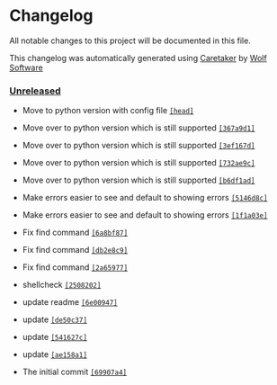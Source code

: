 # Changelog

All notable changes to this project will be documented in this file.


This changelog was automatically generated using [Caretaker](https://github.com/DevelopersToolbox/caretaker) by [Wolf Software](https://github.com/WolfSoftware)

### [Unreleased](https://github.com/CICDToolbox/yaml-lint/compare/v0.1.0...HEAD)

- Move to python version with config file [`[head]`](https://github.com/CICDToolbox/yaml-lint/commit/)

- Move over to python version which is still supported [`[367a9d1]`](https://github.com/CICDToolbox/yaml-lint/commit/367a9d1515abc4746b216eab09510394f9fa9aac)

- Move over to python version which is still supported [`[3ef167d]`](https://github.com/CICDToolbox/yaml-lint/commit/3ef167db7e53e5e1996dd32d33c05470fca7b937)

- Move over to python version which is still supported [`[732ae9c]`](https://github.com/CICDToolbox/yaml-lint/commit/732ae9ce3a3daab0f723d717b57f7cec1165b206)

- Move over to python version which is still supported [`[b6df1ad]`](https://github.com/CICDToolbox/yaml-lint/commit/b6df1adf167d30e56f4213ee8b8aef43530d571e)

- Make errors easier to see and default to showing errors [`[5146d8c]`](https://github.com/CICDToolbox/yaml-lint/commit/5146d8ca5dfb8761c9d33543ec4cf086459bfb48)

- Make errors easier to see and default to showing errors [`[1f1a03e]`](https://github.com/CICDToolbox/yaml-lint/commit/1f1a03e657a34885b4127950c65567f31069e0d3)

- Fix find command [`[6a8bf87]`](https://github.com/CICDToolbox/yaml-lint/commit/6a8bf873cb59736ca93a2cba455fc4aae6ed8409)

- Fix find command [`[db2e8c9]`](https://github.com/CICDToolbox/yaml-lint/commit/db2e8c936bf79f556a163f10d4c57483db87b58c)

- Fix find command [`[2a65977]`](https://github.com/CICDToolbox/yaml-lint/commit/2a659776d90326f8a5784e923d29d35d2e65506b)

- shellcheck [`[2508202]`](https://github.com/CICDToolbox/yaml-lint/commit/2508202bc77eac0ecd189af435d96276908bd952)

- update readme [`[6e00947]`](https://github.com/CICDToolbox/yaml-lint/commit/6e009479af285c87bda1d11bf6b2648590fbd4a3)

- update [`[de50c37]`](https://github.com/CICDToolbox/yaml-lint/commit/de50c375d254004e882ca5b2ae1c1842c6e2f343)

- update [`[541627c]`](https://github.com/CICDToolbox/yaml-lint/commit/541627c955cf9a55bb1a5cfa415c01dc919a65d3)

- update [`[ae158a1]`](https://github.com/CICDToolbox/yaml-lint/commit/ae158a157895f3b78dc6600aae278eb94530acf4)

- The initial commit [`[69907a4]`](https://github.com/CICDToolbox/yaml-lint/commit/69907a446032e724e7ac924da6d748a631e601ec)

